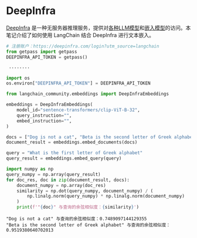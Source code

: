 # DeepInfra

[DeepInfra](https://deepinfra.com/?utm_source=langchain) 是一种无服务器推理服务，提供对[各种LLM模型](https://deepinfra.com/models?utm_source=langchain)和[嵌入模型](https://deepinfra.com/models?type=embeddings&utm_source=langchain)的访问。本笔记介绍了如何使用 LangChain 结合 DeepInfra 进行文本嵌入。

```python
# 注册账户：https://deepinfra.com/login?utm_source=langchain
from getpass import getpass
DEEPINFRA_API_TOKEN = getpass()
```

```output
 ········
```

```python
import os
os.environ["DEEPINFRA_API_TOKEN"] = DEEPINFRA_API_TOKEN
```

```python
from langchain_community.embeddings import DeepInfraEmbeddings
```

```python
embeddings = DeepInfraEmbeddings(
    model_id="sentence-transformers/clip-ViT-B-32",
    query_instruction="",
    embed_instruction="",
)
```

```python
docs = ["Dog is not a cat", "Beta is the second letter of Greek alphabet"]
document_result = embeddings.embed_documents(docs)
```

```python
query = "What is the first letter of Greek alphabet"
query_result = embeddings.embed_query(query)
```

```python
import numpy as np
query_numpy = np.array(query_result)
for doc_res, doc in zip(document_result, docs):
    document_numpy = np.array(doc_res)
    similarity = np.dot(query_numpy, document_numpy) / (
        np.linalg.norm(query_numpy) * np.linalg.norm(document_numpy)
    )
    print(f'"{doc}" 与查询的余弦相似度：{similarity}')
```

```output
"Dog is not a cat" 与查询的余弦相似度：0.7489097144129355
"Beta is the second letter of Greek alphabet" 与查询的余弦相似度：0.9519380640702013
```